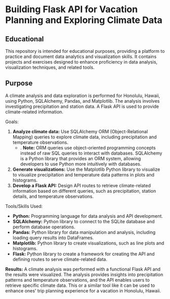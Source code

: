 # Building Flask API for Vacation Planning and Exploring Climate Data

## Educational
This repository is intended for educational purposes, providing a platform to practice and document data analytics and visualization skills. It contains projects and exercises designed to enhance proficiency in data analysis, visualization techniques, and related tools.

## Purpose
A climate analysis and data exploration is performed for Honolulu, Hawaii, using Python, SQLAlchemy, Pandas, and Matplotlib. The analysis involves investigating precipitation and station data. A Flask API is used to provide climate-related information.

Goals:
1. __Analyze climate data:__ Use SQLAlchemy ORM (Object-Relational Mapping) queries to explore climate data, including precipitation and temperature observations.
    - . __Note:__ ORM queries use object-oriented programming concepts instead of raw SQL queries to interact with databases. SQLAlchemy is a Python library that provides an ORM system, allowing developers to use Python more intuitively with databases.  
2. __Generate visualizations:__ Use the Matplotlib Python library to visualize to visualize precipitation and temperature data patterns in plots and histograms.
3. __Develop a Flask API:__ Design API routes to retrieve climate-related information based on different queries, such as precipitation, station details, and temperature observations.

Tools/Skills Used:
- __Python:__ Programming language for data analysis and API development.
- __SQLAlchemy:__ Python library to connect to the SQLite database and perform database operations.
- __Pandas:__ Python library for data manipulation and analysis, including loading query results into DataFrames.
- __Matplotlib:__ Python library to create visualizations, such as line plots and histograms.
- __Flask:__ Python library to create a framework for creating the API and defining routes to serve climate-related data.

__Results:__ A climate analysis was performed with a functional Flask API and the results were visualized. The analysis provides insights into precipitation patterns and temperature observations, and the API enables users to retrieve specific climate data. This or a similar tool like it can be used to enhance ones' trip planning experience for a vacation in Honolulu, Hawaii.
